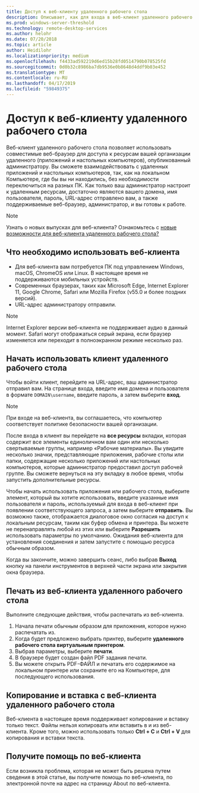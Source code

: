 ```yaml
---
title: Доступ к веб-клиенту удаленного рабочего стола
description: Описывает, как для входа в веб-клиент удаленного рабочего стола.
ms.prod: windows-server-threshold
ms.technology: remote-desktop-services
ms.author: helohr
ms.date: 07/20/2018
ms.topic: article
author: Heidilohr
ms.localizationpriority: medium
ms.openlocfilehash: f4433ad592219d6ed15b28fd0514790b078525fd
ms.sourcegitcommit: 0d0b32c8986ba7db9536e0b8648d4ddf9b03e452
ms.translationtype: MT
ms.contentlocale: ru-RU
ms.lasthandoff: 04/17/2019
ms.locfileid: "59849375"
---
```

# <a name="access-the-remote-desktop-web-client"></a>Доступ к веб-клиенту удаленного рабочего стола

Веб-клиент удаленного рабочего стола позволяет использовать совместимые веб-браузер для доступа к ресурсам вашей организации удаленного (приложений и настольных компьютеров), опубликованный администратору. Вы сможете взаимодействовать с удаленных приложений и настольных компьютеров, так, как на локальном Компьютере, где бы вы ни находились, без необходимости переключиться на разных ПК. Как только ваш администратор настроит к удаленным ресурсам, достаточно являются вашего домена, имя пользователя, пароль, URL-адрес отправлено вам, а также поддерживаемые веб-браузер, администратор, и вы готовы к работе.

>[!NOTE]
>Узнать о новых выпусках для веб-клиента? Ознакомьтесь с [новые возможности для веб-клиента удаленного рабочего стола?](web-client-whatsnew.md)

## <a name="what-youll-need-to-use-the-web-client"></a>Что необходимо использовать веб-клиента

* Для веб-клиента вам потребуется ПК под управлением Windows, macOS, ChromeOS или Linux. В настоящее время не поддерживаются мобильных устройств.
* Современных браузерах, таких как Microsoft Edge, Internet Explorer 11, Google Chrome, Safari или Mozilla Firefox (v55.0 и более поздних версий).
* URL-адрес администратору отправили.

>[!NOTE]
>Internet Explorer версии веб-клиента не поддерживает аудио в данный момент.
>Safari могут отображаться серый экрана, если браузер изменяется или переходит в полноэкранном режиме несколько раз.

## <a name="start-using-the-remote-desktop-client"></a>Начать использовать клиент удаленного рабочего стола

Чтобы войти клиент, перейдите на URL-адрес, ваш администратор отправил вам. На странице входа, введите имя домена и пользователя в формате ```DOMAIN\username```, введите пароль, а затем выберите **вход**.

>[!NOTE]
>При входе на веб-клиента, вы соглашаетесь, что компьютер соответствует политике безопасности вашей организации.

После входа в клиент вы перейдете на **все ресурсы** вкладки, которая содержит все элементы единоличном вам один или несколько свертываемые группы, например «Рабочие материалы». Вы увидите несколько значки, представляющие приложения, рабочие столы или папки, содержащие несколько приложений или настольных компьютеров, которые администратор предоставил доступ рабочей группе. Вы сможете вернуться на эту вкладку в любое время, чтобы запустить дополнительные ресурсы.

Чтобы начать использовать приложения или рабочего стола, выберите элемент, который вы хотите использовать, введите указанные имя пользователя и пароль, используемый для входа в веб-клиент при появлении соответствующего запроса, а затем выберите **отправить**. Вы возможно также, отображается диалоговое окно согласия на доступ к локальным ресурсам, таким как буфер обмена и принтера. Вы можете не перенаправлять любой из этих или выберите **Разрешить** использовать параметры по умолчанию. Ожидания веб-клиента для установления соединения и затем запустите с помощью ресурса обычным образом.

Когда вы закончите, можно завершить сеанс, либо выбрав **Выход** кнопку на панели инструментов в верхней части экрана или закрытия окна браузера.

## <a name="printing-from-the-remote-desktop-web-client"></a>Печать из веб-клиента удаленного рабочего стола

Выполните следующие действия, чтобы распечатать из веб-клиента.

1. Начала печати обычным образом для приложения, которое нужно распечатать из.
2. Когда будет предложено выбрать принтер, выберите **удаленного рабочего стола виртуальным принтером**.
3. Выбрав параметры, выберите **печати**.
4. В браузере будет создан файл PDF задания печати.
5. Вы можете открыть PDF-ФАЙЛ и печатать его содержимое на локальном принтере или сохраните его на Компьютере, для последующего использования.

## <a name="copy-and-paste-from-the-remote-desktop-web-client"></a>Копирование и вставка с веб-клиента удаленного рабочего стола

Веб-клиента в настоящее время поддерживает копирование и вставку только текст. Файлы нельзя копировать или вставить в и из веб-клиента. Кроме того, можно использовать только **Ctrl + C** и **Ctrl + V** для копирования и вставки текста.

## <a name="get-help-with-the-web-client"></a>Получите помощь по веб-клиента

Если возникла проблема, которая не может быть решена путем сведения в этой статье, вы получите помощь по веб-клиента, по электронной почте на адрес на страницу About по веб-клиента.